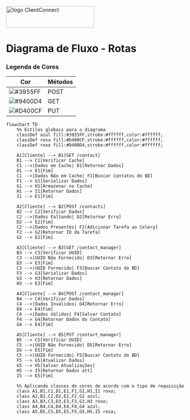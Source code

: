 <img width="240" height="60" alt="logo ClientConnect" src="https://github.com/user-attachments/assets/63be4e34-ebb8-4af7-97c6-f2d32767e5e3">

# Diagrama de Fluxo - Rotas

### Legenda de Cores

| Cor        | Métodos    |
|------------|-----------|
| ![#3955FF](https://via.placeholder.com/15/3955FF/000000?text=+) | POST  |
| ![#9400D4](https://via.placeholder.com/15/9400D4/000000?text=+) | GET |
| ![#D400CF](https://via.placeholder.com/15/D400CF/000000?text=+) | PUT |


```mermaid
flowchart TD
    %% Estilos globais para o diagrama
    classDef azul fill:#3955FF,stroke:#ffffff,color:#ffffff;
    classDef rosa fill:#D400CF,stroke:#ffffff,color:#ffffff;
    classDef roxo fill:#9400D4,stroke:#ffffff,color:#ffffff;
    
    A1[Cliente] --> B1[GET /contact]
    B1 --> C1[Verificar Cache]
    C1 -->|Dados em Cache| D1[Retornar Dados]
    D1 --> E1[Fim]
    C1 -->|Dados Não em Cache| F1[Buscar Contatos do BD]
    F1 --> G1[Serializar Dados]
    G1 --> H1[Armazenar no Cache]
    H1 --> I1[Retornar Dados]
    I1 --> E1[Fim]

    A2[Cliente] --> B2[POST /contacts]
    B2 --> C2[Verificar Dados]
    C2 -->|Dados Faltando| D2[Retornar Erro]
    D2 --> E2[Fim]
    C2 -->|Dados Presentes| F2[Adicionar Tarefa ao Celery]
    F2 --> G2[Retornar ID da Tarefa]
    G2 --> E2[Fim]

    A3[Cliente] --> B3[GET /contact_manager]
    B3 --> C3[Verificar UUID]
    C3 -->|UUID Não Fornecido| D3[Retornar Erro]
    D3 --> E3[Fim]
    C3 -->|UUID Fornecido| F3[Buscar Contato do BD]
    F3 --> G3[Serializar Dados]
    G3 --> H3[Retornar Dados]
    H3 --> E3[Fim]

    A4[Cliente] --> B4[POST /contact_manager]
    B4 --> C4[Verificar Dados]
    C4 -->|Dados Inválidos| D4[Retornar Erro]
    D4 --> E4[Fim]
    C4 -->|Dados Válidos| F4[Salvar Contato]
    F4 --> G4[Retornar Dados do Contato]
    G4 --> E4[Fim]

    A5[Cliente] --> B5[PUT /contact_manager]
    B5 --> C5[Verificar UUID]
    C5 -->|UUID Não Fornecido| D5[Retornar Erro]
    D5 --> E5[Fim]
    C5 -->|UUID Fornecido| F5[Buscar Contato do BD]
    F5 --> G5[Atualizar Dados]
    G5 --> H5[Salvar Atualizações]
    H5 --> I5[Retornar Dados att]
    I5 --> E5[Fim]

    %% Aplicando classes de cores de acordo com o tipo de requisição
    class A1,B1,C1,D1,E1,F1,G1,H1,I1 roxo; 
    class A2,B2,C2,D2,E2,F2,G2 azul;
    class A3,B3,C3,D3,E3,F3,G3,H3 roxo; 
    class A4,B4,C4,D4,E4,F4,G4 azul; 
    class A5,B5,C5,D5,E5,F5,G5,H5,I5 rosa;


